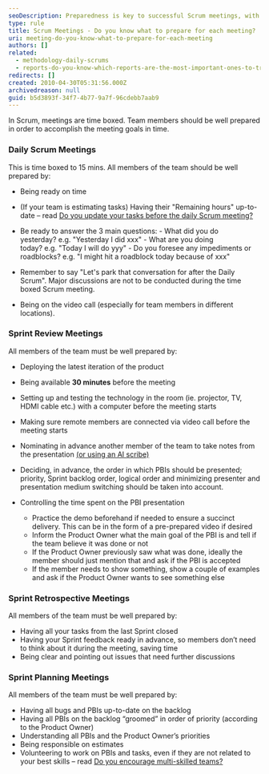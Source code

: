 ```yaml
---
seoDescription: Preparedness is key to successful Scrum meetings, with daily scrums focused on progress updates and sprint planning, review, and retrospective meetings requiring specific preparation for optimal collaboration.
type: rule
title: Scrum Meetings - Do you know what to prepare for each meeting?
uri: meeting-do-you-know-what-to-prepare-for-each-meeting
authors: []
related:
  - methodology-daily-scrums
  - reports-do-you-know-which-reports-are-the-most-important-ones-to-track-your-progress
redirects: []
created: 2010-04-30T05:31:56.000Z
archivedreason: null
guid: b5d3893f-34f7-4b77-9a7f-96cdebb7aab9
---
```


In Scrum, meetings are time boxed. Team members should be well prepared in order to accomplish the meeting goals in time.

<!--endintro-->

### Daily Scrum Meetings

This is time boxed to 15 mins. All members of the team should be well prepared by:

* Being ready on time
* (If your team is estimating tasks) Having their "Remaining hours" up-to-date – read
  [Do you update your tasks before the daily Scrum meeting?](/meeting-do-you-update-your-tasks-before-the-daily-scrum)
* Be ready to answer the 3 main questions: - What did you do yesterday? e.g. "Yesterday I did xxx" - What are you doing today? e.g. "Today I will do yyy" - Do you foresee any impediments or roadblocks? e.g. "I might hit a roadblock today because of xxx"

* Remember to say "Let's park that conversation for after the Daily Scrum". Major discussions are not to be conducted during the time boxed Scrum meeting.
* Being on the video call (especially for team members in different locations).

### Sprint Review Meetings

All members of the team must be well prepared by:

* Deploying the latest iteration of the product
* Being available **30 minutes** before the meeting
* Setting up and testing the technology in the room (ie. projector, TV, HDMI cable etc.) with a computer before the meeting starts
* Making sure remote members are connected via video call before the meeting starts
* Nominating in advance another member of the team to take notes from the presentation [(or using an AI scribe)](https://www.ssw.com.au/rules/best-ai-tools/)
* Deciding, in advance, the order in which PBIs should be presented; priority, Sprint backlog order, logical order and minimizing presenter and presentation medium switching should be taken into account.
* Controlling the time spent on the PBI presentation

  * Practice the demo beforehand if needed to ensure a succinct delivery. This can be in the form of a pre-prepared video if desired
  * Inform the Product Owner what the main goal of the PBI is and tell if the team believe it was done or not
  * If the Product Owner previously saw what was done, ideally the member should just mention that and ask if the PBI is accepted
  * If the member needs to show something, show a couple of examples and ask if the Product Owner wants to see something else

### Sprint Retrospective Meetings

All members of the team must be well prepared by:

* Having all your tasks from the last Sprint closed
* Having your Sprint feedback ready in advance, so members don’t need to think about it during the meeting, saving time
* Being clear and pointing out issues that need further discussions

### Sprint Planning Meetings

All members of the team must be well prepared by:

* Having all bugs and PBIs up-to-date on the backlog
* Having all PBIs on the backlog “groomed” in order of priority (according to the Product Owner)
* Understanding all PBIs and the Product Owner’s priorities
* Being responsible on estimates
* Volunteering to work on PBIs and tasks, even if they are not related to your best skills – read [Do you encourage multi-skilled teams?](/the-team-do-you-encourage-multi-skilled-teams-by-leaving-your-comfort-zone)
